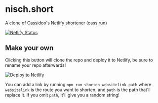 # nisch.short

A clone of Cassidoo's Netlify shortener (cass.run)

[![Netlify Status](https://api.netlify.com/api/v1/badges/97d21626-4a0e-4a5b-b658-9f559133e4aa/deploy-status)](https://app.netlify.com/sites/cass-run/deploys)

## Make your own

Clicking this button will clone the repo and deploy it to Netlify, be sure to rename your repo afterwards!

[![Deploy to Netlify](https://www.netlify.com/img/deploy/button.svg)](https://app.netlify.com/start/deploy?repository=https://github.com/cassidoo/cass.run&utm_source=github&utm_medium=shortener-cs&utm_campaign=devex)

You can add a link by running `npm run shorten websitelink path` where `websitelink` is the route you want to shorten, and `path` is the path that'll replace it. If you omit `path`, it'll give you a random string!
